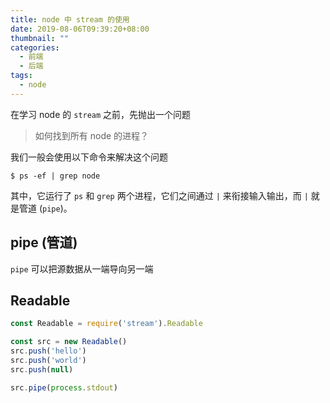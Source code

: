 ```yaml
---
title: node 中 stream 的使用
date: 2019-08-06T09:39:20+08:00
thumbnail: ""
categories:
  - 前端
  - 后端
tags:
  - node
---
```


在学习 node 的 `stream` 之前，先抛出一个问题

> 如何找到所有 node 的进程？

我们一般会使用以下命令来解决这个问题

```shell
$ ps -ef | grep node
```

其中，它运行了 `ps` 和 `grep` 两个进程，它们之间通过 `|` 来衔接输入输出，而 `|` 就是管道 (`pipe`)。

## pipe (管道)

`pipe` 可以把源数据从一端导向另一端

## Readable

```javascript
const Readable = require('stream').Readable

const src = new Readable()
src.push('hello')
src.push('world')
src.push(null)

src.pipe(process.stdout)
```
